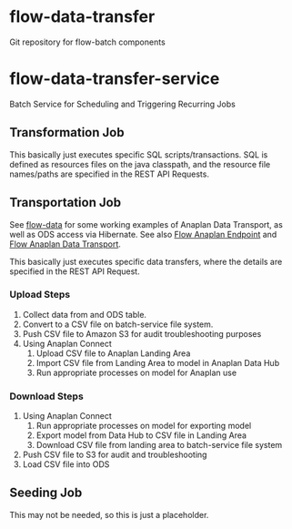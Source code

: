 # flow-data-transfer

Git repository for flow-batch components

# flow-data-transfer-service

Batch Service for Scheduling and Triggering Recurring Jobs

## Transformation Job

This basically just executes specific SQL scripts/transactions. SQL is defined
as resources files on the java classpath, and the resource file names/paths are
specified in the REST API Requests.

## Transportation Job

See [flow-data](https://github.com/Lululemon/flow-data) for some working examples
of Anaplan Data Transport, as well as ODS access via Hibernate. See also 
[Flow Anaplan Endpoint](https://lululemon.atlassian.net/wiki/spaces/MPA/pages/819364321/Flow+Anaplan+Endpoint)
and
[Flow Anaplan Data Transport](https://lululemon.atlassian.net/wiki/spaces/MPA/pages/820871964/Flow+Anaplan+Data+Transport).

This basically just executes specific data transfers, where the details are
specified in the REST API Request.

### Upload Steps

1. Collect data from and ODS table.
1. Convert to a CSV file on batch-service file system.
1. Push CSV file to Amazon S3 for audit troubleshooting purposes
1. Using Anaplan Connect
   1. Upload CSV file to Anaplan Landing Area
   1. Import CSV file from Landing Area to model in Anaplan Data Hub
   1. Run appropriate processes on model for Anaplan use

### Download Steps

1. Using Anaplan Connect
   1. Run appropriate processes on model for exporting model
   1. Export model from Data Hub to CSV file in Landing Area
   1. Download CSV file from landing area to batch-service file system
1. Push CSV file to S3 for audit and troubleshooting
1. Load CSV file into ODS

## Seeding Job

This may not be needed, so this is just a placeholder.

